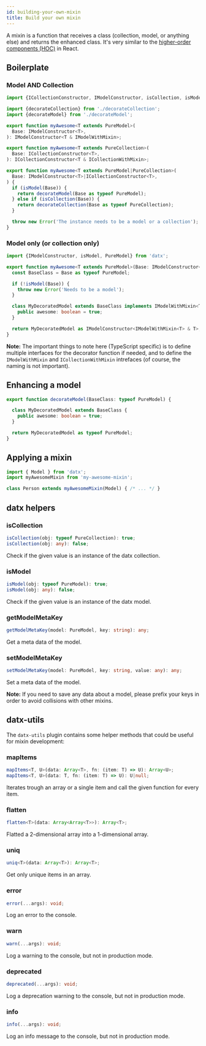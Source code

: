 ```yaml
---
id: building-your-own-mixin
title: Build your own mixin
---
```


A mixin is a function that receives a class (collection, model, or anything else) and returns the enhanced class. It's very similar to the [higher-order components (HOC)](https://reactjs.org/docs/higher-order-components.html) in React.

## Boilerplate

### Model AND Collection

```typescript
import {ICollectionConstructor, IModelConstructor, isCollection, isModel, PureCollection, PureModel} from 'datx';

import {decorateCollection} from './decorateCollection';
import {decorateModel} from './decorateModel';

export function myAwesome<T extends PureModel>(
  Base: IModelConstructor<T>,
): IModelConstructor<T & IModelWithMixin>;

export function myAwesome<T extends PureCollection>(
  Base: ICollectionConstructor<T>,
): ICollectionConstructor<T & ICollectionWithMixin>;

export function myAwesome<T extends PureModel|PureCollection>(
  Base: IModelConstructor<T>|ICollectionConstructor<T>,
) {
  if (isModel(Base)) {
    return decorateModel(Base as typeof PureModel);
  } else if (isCollection(Base)) {
    return decorateCollection(Base as typeof PureCollection);
  }

  throw new Error('The instance needs to be a model or a collection');
}
```

### Model only (or collection only)

```typescript
import {IModelConstructor, isModel, PureModel} from 'datx';

export function myAwesome<T extends PureModel>(Base: IModelConstructor<T>) {
  const BaseClass = Base as typeof PureModel;

  if (!isModel(Base)) {
    throw new Error('Needs to be a model');
  }

  class MyDecoratedModel extends BaseClass implements IModelWithMixin<T> {
    public awesome: boolean = true;
  }

  return MyDecoratedModel as IModelConstructor<IModelWithMixin<T> & T>;
}
```

**Note:** The important things to note here (TypeScript specific) is to define multiple interfaces for the decorator function if needed, and to define the `IModelWithMixin` and `ICollectionWithMixin` intrefaces (of course, the naming is not important).

## Enhancing a model

```typescript
export function decorateModel(BaseClass: typeof PureModel) {

  class MyDecoratedModel extends BaseClass {
	public awesome: boolean = true;
  }

  return MyDecoratedModel as typeof PureModel;
}
```

## Applying a mixin

```typescript
import { Model } from 'datx';
import myAwesomeMixin from 'my-awesome-mixin';

class Person extends myAwesomeMixin(Model) { /* ... */ }
```

## datx helpers

### isCollection

```typescript
isCollection(obj: typeof PureCollection): true;
isCollection(obj: any): false;
```

Check if the given value is an instance of the datx collection.

### isModel

```typescript
isModel(obj: typeof PureModel): true;
isModel(obj: any): false;
```

Check if the given value is an instance of the datx model.

### getModelMetaKey

```typescript
getModelMetaKey(model: PureModel, key: string): any;
```

Get a meta data of the model.

### setModelMetaKey

```typescript
setModelMetaKey(model: PureModel, key: string, value: any): any;
```

Set a meta data of the model.

**Note:** If you need to save any data about a model, please prefix your keys in order to avoid collisions with other mixins.

## datx-utils

The `datx-utils` plugin contains some helper methods that could be useful for mixin development:

### mapItems

```typescript
mapItems<T, U>(data: Array<T>, fn: (item: T) => U): Array<U>;
mapItems<T, U>(data: T, fn: (item: T) => U): U|null;
```

Iterates trough an array or a single item and call the given function for every item.

### flatten

```typescript
flatten<T>(data: Array<Array<T>>): Array<T>;
```

Flatted a 2-dimensional array into a 1-dimensional array.

### uniq

```typescript
uniq<T>(data: Array<T>): Array<T>;
```

Get only unique items in an array.

### error

```typescript
error(...args): void;
```

Log an error to the console.

### warn

```typescript
warn(...args): void;
```

Log a warning to the console, but not in production mode.

### deprecated

```typescript
deprecated(...args): void;
```

Log a deprecation warning to the console, but not in production mode.

### info

```typescript
info(...args): void;
```

Log an info message to the console, but not in production mode.
